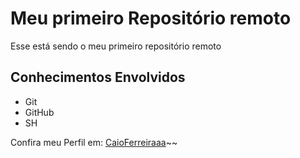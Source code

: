 # Meu primeiro Repositório remoto

Esse está sendo o meu primeiro repositório remoto

## Conhecimentos Envolvidos

- Git
- GitHub
- SH

Confira meu Perfil em: [CaioFerreiraaa](https://github.com/CaioFerreiraaa)~~